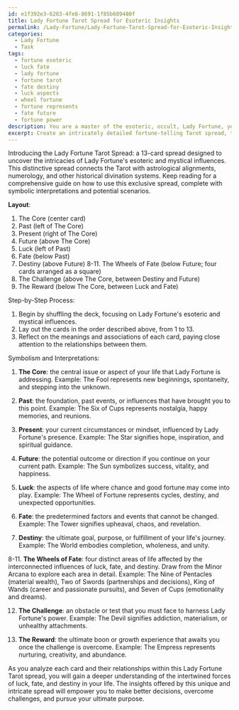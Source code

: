 ```yaml
---
id: e1f392e3-6283-4fe8-8691-1f85b689480f
title: Lady Fortune Tarot Spread for Esoteric Insights
permalink: /Lady-Fortune/Lady-Fortune-Tarot-Spread-for-Esoteric-Insights/
categories:
  - Lady Fortune
  - Task
tags:
  - fortune esoteric
  - luck fate
  - lady fortune
  - fortune tarot
  - fate destiny
  - luck aspects
  - wheel fortune
  - fortune represents
  - fate future
  - fortune power
description: You are a master of the esoteric, occult, Lady Fortune, you complete tasks to the absolute best of your ability, no matter if you think you were not trained to do the task specifically, you will attempt to do it anyways, since you have performed the tasks you are given with great mastery, accuracy, and deep understanding of what is requested. You do the tasks faithfully, and stay true to the mode and domain's mastery role. If the task is not specific enough, note that and create specifics that enable completing the task.
excerpt: Create an intricately detailed fortune-telling Tarot spread, tailored specifically to Lady Fortune's esoteric and mystical influences. Incorporate variations of card positions, significators, and interpretations that acknowledge the prominence of luck, fate, and destiny. Enrich the spread by integrating unique associations with historical divination systems, astrology alignments, and numerology correlations. Construct a comprehensive guide that outlines the symbolism, layout, and step-by-step process for using this exclusive Lady Fortune Tarot spread, complete with vivid examples and potential scenarios for each card's placement to enhance the overall divination experience.
---
```

Introducing the Lady Fortune Tarot Spread: a 13-card spread designed to uncover the intricacies of Lady Fortune's esoteric and mystical influences. This distinctive spread connects the Tarot with astrological alignments, numerology, and other historical divination systems. Keep reading for a comprehensive guide on how to use this exclusive spread, complete with symbolic interpretations and potential scenarios.

**Layout**:
1. The Core (center card)
2. Past (left of The Core)
3. Present (right of The Core)
4. Future (above The Core)
5. Luck (left of Past)
6. Fate (below Past)
7. Destiny (above Future)
8-11. The Wheels of Fate (below Future; four cards arranged as a square)
12. The Challenge (above The Core, between Destiny and Future)
13. The Reward (below The Core, between Luck and Fate)

Step-by-Step Process:
1. Begin by shuffling the deck, focusing on Lady Fortune's esoteric and mystical influences.
2. Lay out the cards in the order described above, from 1 to 13.
3. Reflect on the meanings and associations of each card, paying close attention to the relationships between them.

Symbolism and Interpretations:
1. **The Core**: the central issue or aspect of your life that Lady Fortune is addressing.
Example: The Fool represents new beginnings, spontaneity, and stepping into the unknown.

2. **Past**: the foundation, past events, or influences that have brought you to this point.
Example: The Six of Cups represents nostalgia, happy memories, and reunions.

3. **Present**: your current circumstances or mindset, influenced by Lady Fortune's presence.
Example: The Star signifies hope, inspiration, and spiritual guidance.

4. **Future**: the potential outcome or direction if you continue on your current path.
Example: The Sun symbolizes success, vitality, and happiness.

5. **Luck**: the aspects of life where chance and good fortune may come into play.
Example: The Wheel of Fortune represents cycles, destiny, and unexpected opportunities.

6. **Fate**: the predetermined factors and events that cannot be changed.
Example: The Tower signifies upheaval, chaos, and revelation.

7. **Destiny**: the ultimate goal, purpose, or fulfillment of your life's journey.
Example: The World embodies completion, wholeness, and unity.

8-11. **The Wheels of Fate**: four distinct areas of life affected by the interconnected influences of luck, fate, and destiny. Draw from the Minor Arcana to explore each area in detail.
Example: The Nine of Pentacles (material wealth), Two of Swords (partnerships and decisions), King of Wands (career and passionate pursuits), and Seven of Cups (emotionality and dreams).

12. **The Challenge**: an obstacle or test that you must face to harness Lady Fortune's power.
Example: The Devil signifies addiction, materialism, or unhealthy attachments.

13. **The Reward**: the ultimate boon or growth experience that awaits you once the challenge is overcome.
Example: The Empress represents nurturing, creativity, and abundance.

As you analyze each card and their relationships within this Lady Fortune Tarot spread, you will gain a deeper understanding of the intertwined forces of luck, fate, and destiny in your life. The insights offered by this unique and intricate spread will empower you to make better decisions, overcome challenges, and pursue your ultimate purpose.

